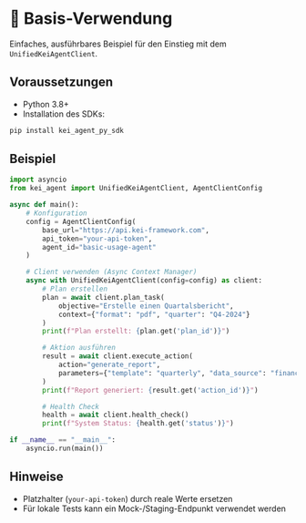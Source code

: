 # 🧩 Basis-Verwendung

Einfaches, ausführbares Beispiel für den Einstieg mit dem `UnifiedKeiAgentClient`.

## Voraussetzungen

- Python 3.8+
- Installation des SDKs:

```bash
pip install kei_agent_py_sdk
```

## Beispiel

```python
import asyncio
from kei_agent import UnifiedKeiAgentClient, AgentClientConfig

async def main():
    # Konfiguration
    config = AgentClientConfig(
        base_url="https://api.kei-framework.com",
        api_token="your-api-token",
        agent_id="basic-usage-agent"
    )

    # Client verwenden (Async Context Manager)
    async with UnifiedKeiAgentClient(config=config) as client:
        # Plan erstellen
        plan = await client.plan_task(
            objective="Erstelle einen Quartalsbericht",
            context={"format": "pdf", "quarter": "Q4-2024"}
        )
        print(f"Plan erstellt: {plan.get('plan_id')}")

        # Aktion ausführen
        result = await client.execute_action(
            action="generate_report",
            parameters={"template": "quarterly", "data_source": "financial_db"}
        )
        print(f"Report generiert: {result.get('action_id')}")

        # Health Check
        health = await client.health_check()
        print(f"System Status: {health.get('status')}")

if __name__ == "__main__":
    asyncio.run(main())
```

## Hinweise

- Platzhalter (`your-api-token`) durch reale Werte ersetzen
- Für lokale Tests kann ein Mock-/Staging-Endpunkt verwendet werden
